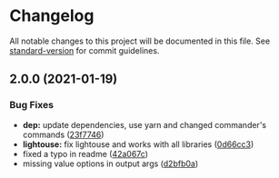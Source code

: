 # Changelog

All notable changes to this project will be documented in this file. See [standard-version](https://github.com/conventional-changelog/standard-version) for commit guidelines.

## 2.0.0 (2021-01-19)


### Bug Fixes

* **dep:** update dependencies, use yarn and changed commander's commands ([23f7746](https://github.com/thecreazy/siteaudit/commit/23f7746c9d7380d0dfa30e354c05ca48b66d9aef))
* **lightouse:** fix lightouse and works with all libraries ([0d66cc3](https://github.com/thecreazy/siteaudit/commit/0d66cc35b857aa63013dedcea1dcfa6a60be8ffa))
* fixed a typo in readme ([42a067c](https://github.com/thecreazy/siteaudit/commit/42a067c05bee17a33191195c0ef4ae8999c5c6af))
* missing value options in output args ([d2bfb0a](https://github.com/thecreazy/siteaudit/commit/d2bfb0a59507dee3eeb5e1379e2eda67532faff8))
